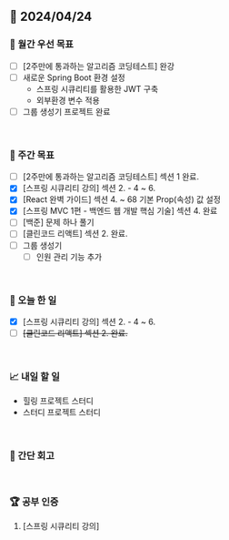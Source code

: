 ## 📅 2024/04/24

### 🚀 월간 우선 목표

- [ ] [2주만에 통과하는 알고리즘 코딩테스트] 완강
- [ ] 새로운 Spring Boot 환경 설정
  - 스프링 시큐리티를 활용한 JWT 구축
  - 외부환경 변수 적용
- [ ] 그룹 생성기 프로젝트 완료

<br />

### 👏 주간 목표

- [ ] [2주만에 통과하는 알고리즘 코딩테스트] 섹션 1 완료.
- [x] [스프링 시큐리티 강의] 섹션 2. - 4 ~ 6.
- [x] [React 완벽 가이드] 섹션 4. ~ 68 기본 Prop(속성) 값 설정
- [x] [스프링 MVC 1편 - 백엔드 웹 개발 핵심 기술] 섹션 4. 완료
- [ ] [백준] 문제 하나 풀기
- [ ] [클린코드 리액트] 섹션 2. 완료.
- [ ] 그룹 생성기
  - [ ] 인원 관리 기능 추가

<br />

### 💯 오늘 한 일

- [x] [스프링 시큐리티 강의] 섹션 2. - 4 ~ 6.
- [ ] ~~[클린코드 리액트] 섹션 2. 완료.~~

<br />

### 📈 내일 할 일

- 힐링 프로젝트 스터디
- 스터디 프로젝트 스터디

<br />

### 🤔 간단 회고

<br />

### 🏆 공부 인증

1. [스프링 시큐리티 강의]
